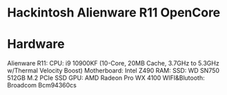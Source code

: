 # Hackintosh Alienware R11 OpenCore
 
# Hardware

Alienware R11:
 CPU: i9 10900KF (10-Core, 20MB Cache, 3.7GHz to 5.3GHz w/Thermal Velocity Boost)
 Motherboard: Intel Z490
 RAM:
 SSD: WD SN750 512GB M.2 PCIe SSD
GPU: AMD Radeon Pro WX 4100
WIFI&Blutooth: Broadcom Bcm94360cs 
